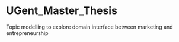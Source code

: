# UGent_Master_Thesis
Topic modelling to explore domain interface between marketing and entrepreneurship
